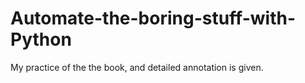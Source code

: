 # Automate-the-boring-stuff-with-Python
My practice of the the book, and detailed annotation is given.
